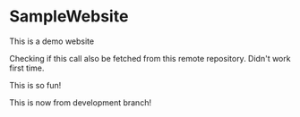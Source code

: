 # SampleWebsite
This is a demo website


Checking if this call also be fetched from this remote repository.
Didn't work first time.

This is so fun!


This is now from development branch!
